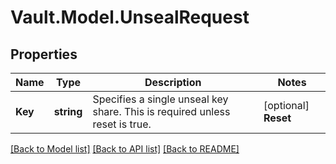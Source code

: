 # Vault.Model.UnsealRequest

## Properties

Name | Type | Description | Notes
------------ | ------------- | ------------- | -------------
**Key** | **string** | Specifies a single unseal key share. This is required unless reset is true. | [optional] **Reset** | **bool** | Specifies if previously-provided unseal keys are discarded and the unseal process is reset. | [optional] 

[[Back to Model list]](../README.md#documentation-for-models) [[Back to API list]](../README.md#documentation-for-api-endpoints) [[Back to README]](../README.md)

